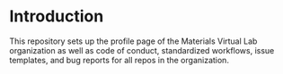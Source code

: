 # Introduction

This repository sets up the profile page of the Materials Virtual Lab organization as well as
code of conduct, standardized workflows, issue templates, and bug reports for all repos in the
organization.
